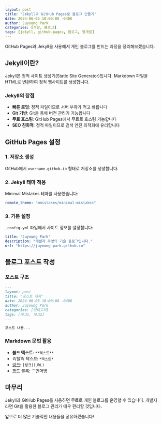 ```yaml
---
layout: post
title: "Jekyll과 GitHub Pages로 블로그 만들기"
date: 2024-06-05 10:00:00 -0400
author: Juyoung Park
categories: [개발, 블로그]
tags: [jekyll, github-pages, 블로그, 웹개발]
---
```


GitHub Pages와 Jekyll을 사용해서 개인 블로그를 만드는 과정을 정리해보겠습니다.

## Jekyll이란?

Jekyll은 정적 사이트 생성기(Static Site Generator)입니다. 
Markdown 파일을 HTML로 변환하여 정적 웹사이트를 생성합니다.

### Jekyll의 장점

- **빠른 로딩**: 정적 파일이므로 서버 부하가 적고 빠릅니다
- **Git 기반**: Git을 통해 버전 관리가 가능합니다
- **무료 호스팅**: GitHub Pages에서 무료로 호스팅 가능합니다
- **SEO 친화적**: 정적 파일이므로 검색 엔진 최적화에 유리합니다

## GitHub Pages 설정

### 1. 저장소 생성

GitHub에서 `username.github.io` 형태로 저장소를 생성합니다.

### 2. Jekyll 테마 적용

Minimal Mistakes 테마를 사용했습니다:

```yaml
remote_theme: "mmistakes/minimal-mistakes"
```

### 3. 기본 설정

`_config.yml` 파일에서 사이트 정보를 설정합니다:

```yaml
title: "Juyoung Park"
description: "개발자 주영의 기술 블로그입니다."
url: "https://juyoung-park.github.io"
```

## 블로그 포스트 작성

### 포스트 구조

```markdown
---
layout: post
title: "포스트 제목"
date: 2024-06-05 10:00:00 -0400
author: Juyoung Park
categories: [카테고리]
tags: [태그1, 태그2]
---

포스트 내용...
```

### Markdown 문법 활용

- **볼드 텍스트**: `**텍스트**`
- *이탤릭 텍스트*: `*텍스트*`
- [링크](https://example.com): `[링크](URL)`
- 코드 블록: ```언어명

## 마무리

Jekyll과 GitHub Pages를 사용하면 무료로 개인 블로그를 운영할 수 있습니다. 
개발자라면 Git을 활용한 블로그 관리가 매우 편리할 것입니다.

앞으로 더 많은 기술적인 내용들을 공유하겠습니다!
